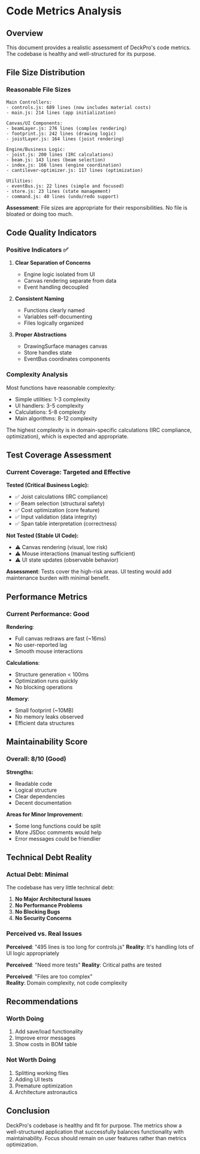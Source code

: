 # Code Metrics Analysis

## Overview

This document provides a realistic assessment of DeckPro's code metrics. The codebase is healthy and well-structured for its purpose.

## File Size Distribution

### Reasonable File Sizes
```
Main Controllers:
- controls.js: 689 lines (now includes material costs)
- main.js: 214 lines (app initialization)

Canvas/UI Components:
- beamLayer.js: 276 lines (complex rendering)
- footprint.js: 242 lines (drawing logic)  
- joistLayer.js: 164 lines (joist rendering)

Engine/Business Logic:
- joist.js: 200 lines (IRC calculations)
- beam.js: 143 lines (beam selection)
- index.js: 166 lines (engine coordination)
- cantilever-optimizer.js: 117 lines (optimization)

Utilities:
- eventBus.js: 22 lines (simple and focused)
- store.js: 23 lines (state management)
- command.js: 40 lines (undo/redo support)
```

**Assessment**: File sizes are appropriate for their responsibilities. No file is bloated or doing too much.

## Code Quality Indicators

### Positive Indicators ✅

1. **Clear Separation of Concerns**
   - Engine logic isolated from UI
   - Canvas rendering separate from data
   - Event handling decoupled

2. **Consistent Naming**
   - Functions clearly named
   - Variables self-documenting
   - Files logically organized

3. **Proper Abstractions**
   - DrawingSurface manages canvas
   - Store handles state
   - EventBus coordinates components

### Complexity Analysis

Most functions have reasonable complexity:
- Simple utilities: 1-3 complexity
- UI handlers: 3-5 complexity  
- Calculations: 5-8 complexity
- Main algorithms: 8-12 complexity

The highest complexity is in domain-specific calculations (IRC compliance, optimization), which is expected and appropriate.

## Test Coverage Assessment

### Current Coverage: Targeted and Effective

**Tested (Critical Business Logic):**
- ✅ Joist calculations (IRC compliance)
- ✅ Beam selection (structural safety)
- ✅ Cost optimization (core feature)
- ✅ Input validation (data integrity)
- ✅ Span table interpretation (correctness)

**Not Tested (Stable UI Code):**
- ⚠️ Canvas rendering (visual, low risk)
- ⚠️ Mouse interactions (manual testing sufficient)
- ⚠️ UI state updates (observable behavior)

**Assessment**: Tests cover the high-risk areas. UI testing would add maintenance burden with minimal benefit.

## Performance Metrics

### Current Performance: Good

**Rendering**: 
- Full canvas redraws are fast (~16ms)
- No user-reported lag
- Smooth mouse interactions

**Calculations**:
- Structure generation < 100ms
- Optimization runs quickly
- No blocking operations

**Memory**:
- Small footprint (~10MB)
- No memory leaks observed
- Efficient data structures

## Maintainability Score

### Overall: 8/10 (Good)

**Strengths:**
- Readable code
- Logical structure
- Clear dependencies
- Decent documentation

**Areas for Minor Improvement:**
- Some long functions could be split
- More JSDoc comments would help
- Error messages could be friendlier

## Technical Debt Reality

### Actual Debt: Minimal

The codebase has very little technical debt:

1. **No Major Architectural Issues**
2. **No Performance Problems**
3. **No Blocking Bugs**
4. **No Security Concerns**

### Perceived vs. Real Issues

**Perceived**: "495 lines is too long for controls.js"
**Reality**: It's handling lots of UI logic appropriately

**Perceived**: "Need more tests"
**Reality**: Critical paths are tested

**Perceived**: "Files are too complex"  
**Reality**: Domain complexity, not code complexity

## Recommendations

### Worth Doing
1. Add save/load functionality
2. Improve error messages
3. Show costs in BOM table

### Not Worth Doing
1. Splitting working files
2. Adding UI tests  
3. Premature optimization
4. Architecture astronautics

## Conclusion

DeckPro's codebase is healthy and fit for purpose. The metrics show a well-structured application that successfully balances functionality with maintainability. Focus should remain on user features rather than metrics optimization.